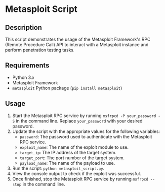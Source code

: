 # Metasploit Script

## Description

This script demonstrates the usage of the Metasploit Framework's RPC (Remote Procedure Call) API to interact with a Metasploit instance and perform penetration testing tasks.

## Requirements

- Python 3.x
- Metasploit Framework
- `metasploit` Python package (`pip install metasploit`)

## Usage

1. Start the Metasploit RPC service by running `msfrpcd -P your_password -S` in the command line. Replace `your_password` with your desired password.
2. Update the script with the appropriate values for the following variables:
   - `password`: The password used to authenticate with the Metasploit RPC service.
   - `exploit_name`: The name of the exploit module to use.
   - `target_ip`: The IP address of the target system.
   - `target_port`: The port number of the target system.
   - `payload_name`: The name of the payload to use.
3. Run the script: `python metasploit_script.py`.
4. View the console output to check if the exploit was successful.
5. Once finished, stop the Metasploit RPC service by running `msfrpcd --stop` in the command line.
